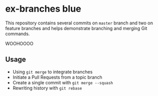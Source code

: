 ex-branches blue
===========

This repository contains several commits on `master` branch and two on feature branches and helps demonstrate branching and merging Git commands.

WOOHOOOO

## Usage

* Using `git merge` to integrate branches
* Initiate a Pull Requests from a topic branch
* Create a single commit with `git merge --squash`
* Rewriting history with `git rebase`
